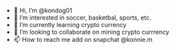 - 👋 Hi, I’m @kondog01
- 👀 I’m interested in soccer, basketbal, sports, etc. 
- 🌱 I’m currently learning crypto currency 
- 💞️ I’m looking to collaborate on mining crypto currrency 
- 📫 How to reach me add on snapchat @konnie.m

<!---
kondog01/kondog01 is a ✨ special ✨ repository because its `README.md` (this file) appears on your GitHub profile.
You can click the Preview link to take a look at your changes.
--->
